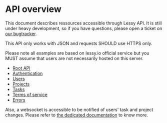 # API overview

This document describes ressources accessible through Lessy API. It is still
under heavy development, so if you have questions, please open a ticket on [our
bugtracker](https://github.com/lessy-community/lessy/issues/).

This API only works with JSON and requests SHOULD use HTTPS only.

Please note all examples are based on lessy.io official service but you MUST
assume that users are not necessarily hosted on this server.

- [Root API](root.md)
- [Authentication](authentication.md)
- [Users](users.md)
- [Projects](projects.md)
- [Tasks](tasks.md)
- [Terms of service](terms_of_service.md)
- [Errors](errors.md)

Also, a websocket is accessible to be notified of users' task and project
changes. Please refer to [the dedicated documentation](websocket.md) to know
more.
